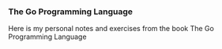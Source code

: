 ### The Go Programming Language

Here is my personal notes and exercises from the book The Go Programming Language

